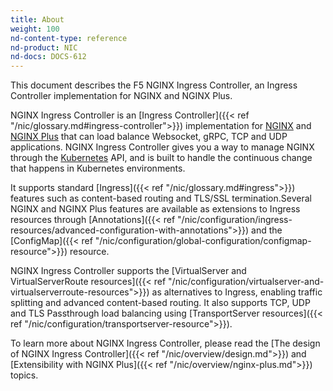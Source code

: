 ```yaml
---
title: About
weight: 100
nd-content-type: reference
nd-product: NIC
nd-docs: DOCS-612
---
```


This document describes the F5 NGINX Ingress Controller, an Ingress Controller implementation for NGINX and NGINX Plus.

NGINX Ingress Controller is an [Ingress Controller]({{< ref "/nic/glossary.md#ingress-controller">}}) implementation for [NGINX](https://nginx.org) and [NGINX Plus](https://www.f5.com/products/nginx/nginx-plus) that can load balance Websocket, gRPC, TCP and UDP applications. NGINX Ingress Controller gives you a way to manage NGINX through the [Kubernetes](https://kubernetes.io/) API, and is built to handle the continuous change that happens in Kubernetes environments.

It supports standard [Ingress]({{< ref "/nic/glossary.md#ingress">}}) features such as content-based routing and TLS/SSL termination.Several NGINX and NGINX Plus features are available as extensions to Ingress resources through [Annotations]({{< ref "/nic/configuration/ingress-resources/advanced-configuration-with-annotations">}}) and the [ConfigMap]({{< ref "/nic/configuration/global-configuration/configmap-resource">}}) resource.

NGINX Ingress Controller supports the [VirtualServer and VirtualServerRoute resources]({{< ref "/nic/configuration/virtualserver-and-virtualserverroute-resources">}}) as alternatives to Ingress, enabling traffic splitting and advanced content-based routing. It also supports TCP, UDP and TLS Passthrough load balancing using [TransportServer resources]({{< ref "/nic/configuration/transportserver-resource">}}).

To learn more about NGINX Ingress Controller, please read the [The design of NGINX Ingress Controller]({{< ref "/nic/overview/design.md">}}) and [Extensibility with NGINX Plus]({{< ref "/nic/overview/nginx-plus.md">}}) topics.
